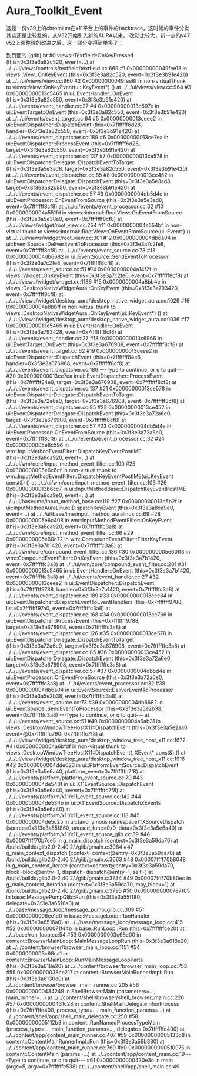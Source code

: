 # Aura_Toolkit_Event

这是一份v39上的chromium在x11平台上的事件的backtrace，这时候的事件分发其实还是比较乱的，从V32开始引入新的AURA以来， 改动比较大，新一点的v47 v52上面整理的改进之后，这一部分变得简单多了；

到页面的
(gdb) bt
#0  views::Textfield::OnKeyPressed (this=0x3f3e3a82c520, event=...)
    at ../../ui/views/controls/textfield/textfield.cc:669
#1  0x00000000049fee13 in views::View::OnKeyEvent (this=0x3f3e3a82c520, event=0x3f3e3b91e420)
    at ../../ui/views/view.cc:960
#2  0x00000000049fee8f in non-virtual thunk to views::View::OnKeyEvent(ui::KeyEvent*) () at ../../ui/views/view.cc:964
#3  0x00000000013c5465 in ui::EventHandler::OnEvent (this=0x3f3e3a82c550, event=0x3f3e3b91e420)
    at ../../ui/events/event_handler.cc:27
#4  0x00000000013c697e in ui::EventTarget::OnEvent (this=0x3f3e3a82c550, event=0x3f3e3b91e420)
    at ../../ui/events/event_target.cc:64
#5  0x00000000013ceee2 in ui::EventDispatcher::DispatchEvent (this=0x7fffffff6d28, handler=0x3f3e3a82c550,
    event=0x3f3e3b91e420) at ../../ui/events/event_dispatcher.cc:189
#6  0x00000000013ce7ea in ui::EventDispatcher::ProcessEvent (this=0x7fffffff6d28, target=0x3f3e3a82c550,
    event=0x3f3e3b91e420) at ../../ui/events/event_dispatcher.cc:137
#7  0x00000000013ce578 in ui::EventDispatcherDelegate::DispatchEventToTarget (this=0x3f3e3a5e3ad8,
    target=0x3f3e3a82c550, event=0x3f3e3b91e420) at ../../ui/events/event_dispatcher.cc:85
#8  0x00000000013ce452 in ui::EventDispatcherDelegate::DispatchEvent (this=0x3f3e3a5e3ad8, target=0x3f3e3a82c550,
    event=0x3f3e3b91e420) at ../../ui/events/event_dispatcher.cc:57
#9  0x0000000004db5d4e in ui::EventProcessor::OnEventFromSource (this=0x3f3e3a5e3ad8, event=0x7fffffff8cf8)
    at ../../ui/events/event_processor.cc:32
#10 0x0000000004a551fd in views::internal::RootView::OnEventFromSource (this=0x3f3e3a5e38a0, event=0x7fffffff8cf8)
    at ../../ui/views/widget/root_view.cc:254
#11 0x0000000004a554bf in non-virtual thunk to views::internal::RootView::OnEventFromSource(ui::Event*) ()
    at ../../ui/views/widget/root_view.cc:301
#12 0x0000000004db6a04 in ui::EventSource::DeliverEventToProcessor (this=0x3f3e3a7c2fe8, event=0x7fffffff8cf8)
    at ../../ui/events/event_source.cc:73
#13 0x0000000004db6682 in ui::EventSource::SendEventToProcessor (this=0x3f3e3a7c2fe8, event=0x7fffffff8cf8)
    at ../../ui/events/event_source.cc:51
#14 0x0000000004a14f2f in views::Widget::OnKeyEvent (this=0x3f3e3a7c2fe0, event=0x7fffffff8cf8)
    at ../../ui/views/widget/widget.cc:1186
#15 0x0000000004a8bb4e in views::DesktopNativeWidgetAura::OnKeyEvent (this=0x3f3e3a793420, event=0x7fffffff8cf8)
    at ../../ui/views/widget/desktop_aura/desktop_native_widget_aura.cc:1029
#16 0x0000000004a8bbff in non-virtual thunk to views::DesktopNativeWidgetAura::OnKeyEvent(ui::KeyEvent*) ()
    at ../../ui/views/widget/desktop_aura/desktop_native_widget_aura.cc:1036
#17 0x00000000013c5465 in ui::EventHandler::OnEvent (this=0x3f3e3a793428, event=0x7fffffff8cf8)
    at ../../ui/events/event_handler.cc:27
#18 0x00000000013c6966 in ui::EventTarget::OnEvent (this=0x3f3e3a676908, event=0x7fffffff8cf8)
    at ../../ui/events/event_target.cc:62
#19 0x00000000013ceee2 in ui::EventDispatcher::DispatchEvent (this=0x7fffffff84e8, handler=0x3f3e3a676908,
    event=0x7fffffff8cf8) at ../../ui/events/event_dispatcher.cc:189
---Type <return> to continue, or q <return> to quit---
#20 0x00000000013ce7ea in ui::EventDispatcher::ProcessEvent (this=0x7fffffff84e8, target=0x3f3e3a676908,
    event=0x7fffffff8cf8) at ../../ui/events/event_dispatcher.cc:137
#21 0x00000000013ce578 in ui::EventDispatcherDelegate::DispatchEventToTarget (this=0x3f3e3a72a6e0,
    target=0x3f3e3a676908, event=0x7fffffff8cf8) at ../../ui/events/event_dispatcher.cc:85
#22 0x00000000013ce452 in ui::EventDispatcherDelegate::DispatchEvent (this=0x3f3e3a72a6e0, target=0x3f3e3a676908,
    event=0x7fffffff8cf8) at ../../ui/events/event_dispatcher.cc:57
#23 0x0000000004db5d4e in ui::EventProcessor::OnEventFromSource (this=0x3f3e3a72a6e0, event=0x7fffffff8cf8)
    at ../../ui/events/event_processor.cc:32
#24 0x0000000005e6c596 in wm::InputMethodEventFilter::DispatchKeyEventPostIME (this=0x3f3e3a8ca920, event=...)
    at ../../ui/wm/core/input_method_event_filter.cc:100
#25 0x0000000005e6c6cf in non-virtual thunk to wm::InputMethodEventFilter::DispatchKeyEventPostIME(ui::KeyEvent const&)
    () at ../../ui/wm/core/input_method_event_filter.cc:103
#26 0x00000000013b6cc7 in ui::InputMethodBase::DispatchKeyEventPostIME (this=0x3f3e3a8ca9e0, event=...)
    at ../../ui/base/ime/input_method_base.cc:119
#27 0x00000000013b5b2f in ui::InputMethodAuraLinux::DispatchKeyEvent (this=0x3f3e3a8ca9e0, event=...)
    at ../../ui/base/ime/input_method_auralinux.cc:69
#28 0x0000000005e6c408 in wm::InputMethodEventFilter::OnKeyEvent (this=0x3f3e3a8ca920, event=0x7fffffffc3a8)
    at ../../ui/wm/core/input_method_event_filter.cc:66
#29 0x0000000005e60c72 in wm::CompoundEventFilter::FilterKeyEvent (this=0x3f3e3a7b1420, event=0x7fffffffc3a8)
    at ../../ui/wm/core/compound_event_filter.cc:136
#30 0x0000000005e60ff3 in wm::CompoundEventFilter::OnKeyEvent (this=0x3f3e3a7b1420, event=0x7fffffffc3a8)
    at ../../ui/wm/core/compound_event_filter.cc:201
#31 0x00000000013c5465 in ui::EventHandler::OnEvent (this=0x3f3e3a7b1420, event=0x7fffffffc3a8)
    at ../../ui/events/event_handler.cc:27
#32 0x00000000013ceee2 in ui::EventDispatcher::DispatchEvent (this=0x7fffffff9788, handler=0x3f3e3a7b1420,
    event=0x7fffffffc3a8) at ../../ui/events/event_dispatcher.cc:189
#33 0x00000000013cec84 in ui::EventDispatcher::DispatchEventToEventHandlers (this=0x7fffffff9788, list=0x7fffffff97a0,
    event=0x7fffffffc3a8) at ../../ui/events/event_dispatcher.cc:168
#34 0x00000000013ce766 in ui::EventDispatcher::ProcessEvent (this=0x7fffffff9788, target=0x3f3e3a676908,
    event=0x7fffffffc3a8) at ../../ui/events/event_dispatcher.cc:126
#35 0x00000000013ce578 in ui::EventDispatcherDelegate::DispatchEventToTarget (this=0x3f3e3a72a6e0,
    target=0x3f3e3a676908, event=0x7fffffffc3a8) at ../../ui/events/event_dispatcher.cc:85
#36 0x00000000013ce452 in ui::EventDispatcherDelegate::DispatchEvent (this=0x3f3e3a72a6e0, target=0x3f3e3a676908,
    event=0x7fffffffc3a8) at ../../ui/events/event_dispatcher.cc:57
#37 0x0000000004db5d4e in ui::EventProcessor::OnEventFromSource (this=0x3f3e3a72a6e0, event=0x7fffffffc3a8)
    at ../../ui/events/event_processor.cc:32
#38 0x0000000004db6a04 in ui::EventSource::DeliverEventToProcessor (this=0x3f3e3a5e2b38, event=0x7fffffffc3a8)
    at ../../ui/events/event_source.cc:73
#39 0x0000000004db6682 in ui::EventSource::SendEventToProcessor (this=0x3f3e3a5e2b38, event=0x7fffffffc3a8)
---Type <return> to continue, or q <return> to quit---
    at ../../ui/events/event_source.cc:51
#40 0x0000000004a6ab31 in views::DesktopWindowTreeHostX11::DispatchEvent (this=0x3f3e3a5e2aa0,
    event=@0x7fffffffc790: 0x7fffffffc7f8) at ../../ui/views/widget/desktop_aura/desktop_window_tree_host_x11.cc:1672
#41 0x0000000004a6bfdf in non-virtual thunk to views::DesktopWindowTreeHostX11::DispatchEvent(_XEvent* const&) ()
    at ../../ui/views/widget/desktop_aura/desktop_window_tree_host_x11.cc:1916
#42 0x0000000004dde023 in ui::PlatformEventSource::DispatchEvent (this=0x3f3e3a5e6a40, platform_event=0x7fffffffc7f8)
    at ../../ui/events/platform/platform_event_source.cc:79
#43 0x0000000004de543f in ui::X11EventSource::DispatchEvent (this=0x3f3e3a5e6a40, xevent=0x7fffffffc7f8)
    at ../../ui/events/platform/x11/x11_event_source.cc:142
#44 0x0000000004de534b in ui::X11EventSource::DispatchXEvents (this=0x3f3e3a5e6a40)
    at ../../ui/events/platform/x11/x11_event_source.cc:118
#45 0x0000000004de5c25 in ui::(anonymous namespace)::XSourceDispatch (source=0x3f3e3a55f860, unused_func=0x0,
    data=0x3f3e3a5e6a40) at ../../ui/events/platform/x11/x11_event_source_glib.cc:39
#46 0x00007ffff70b7ce5 in g_main_dispatch (context=0x3f3e3a59da70) at /build/buildd/glib2.0-2.40.2/./glib/gmain.c:3064
#47 g_main_context_dispatch (context=context@entry=0x3f3e3a59da70) at /build/buildd/glib2.0-2.40.2/./glib/gmain.c:3663
#48 0x00007ffff70b8048 in g_main_context_iterate (context=context@entry=0x3f3e3a59da70, block=block@entry=1,
    dispatch=dispatch@entry=1, self=<optimized out>) at /build/buildd/glib2.0-2.40.2/./glib/gmain.c:3734
#49 0x00007ffff70b80ec in g_main_context_iteration (context=0x3f3e3a59da70, may_block=1)
    at /build/buildd/glib2.0-2.40.2/./glib/gmain.c:3795
#50 0x0000000000787105 in base::MessagePumpGlib::Run (this=0x3f3e3a55f180, delegate=0x3f3e3a6516a0)
    at ../../base/message_loop/message_pump_glib.cc:309
#51 0x00000000006ee1e0 in base::MessageLoop::RunHandler (this=0x3f3e3a6516a0)
    at ../../base/message_loop/message_loop.cc:415
#52 0x000000000071f44b in base::RunLoop::Run (this=0x7fffffffce20) at ../../base/run_loop.cc:54
#53 0x0000000003c68e00 in content::BrowserMainLoop::MainMessageLoopRun (this=0x3f3e3a618e20)
    at ../../content/browser/browser_main_loop.cc:1151
#54 0x0000000003c68ca1 in content::BrowserMainLoop::RunMainMessageLoopParts (this=0x3f3e3a618e20)
    at ../../content/browser/browser_main_loop.cc:753
#55 0x00000000038ce217 in content::BrowserMainRunnerImpl::Run (this=0x3f3e3a6130e0)
    at ../../content/browser/browser_main_runner.cc:205
#56 0x0000000000434249 in ShellBrowserMain (parameters=..., main_runner=...)
    at ../../content/shell/browser/shell_browser_main.cc:226
#57 0x0000000000431c28 in content::ShellMainDelegate::RunProcess (this=0x7fffffffe400, process_type=...,
    main_function_params=...) at ../../content/shell/app/shell_main_delegate.cc:250
#58 0x00000000005112b3 in content::RunNamedProcessTypeMain (process_type=..., main_function_params=..., delegate=
    0x7fffffffe400) at ../../content/app/content_main_runner.cc:407
#59 0x00000000005133d8 in content::ContentMainRunnerImpl::Run (this=0x3f3e3a59b380)
    at ../../content/app/content_main_runner.cc:769
#60 0x0000000000510975 in content::ContentMain (params=...) at ../../content/app/content_main.cc:19
---Type <return> to continue, or q <return> to quit---
#61 0x0000000000430e3c in main (argc=5, argv=0x7fffffffe538) at ../../content/shell/app/shell_main.cc:49

